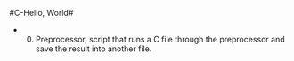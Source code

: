 #C-Hello, World#
- 0. Preprocessor, script that runs a C file through the preprocessor and save the result into another file.
